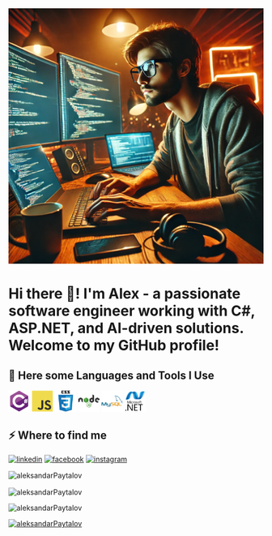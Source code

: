 <img src="https://raw.githubusercontent.com/aleksandarPaytalov/aleksandarPaytalov/main/assets/programmer.png.webp" width="800"/>
<h1>Hi there 👋! I'm Alex - a passionate software engineer working with C#, ASP.NET, and AI-driven solutions. Welcome to my GitHub profile!</h1>
<h2>🚀 Here some Languages and Tools I Use</h2>
<p><a target="_blank" href="https://raw.githubusercontent.com/devicons/devicon/master/icons/csharp/csharp-original.svg" style="display: inline-block;"><img src="https://raw.githubusercontent.com/devicons/devicon/master/icons/csharp/csharp-original.svg" alt="csharp" width="42" height="42" /></a>
<a target="_blank" href="https://raw.githubusercontent.com/devicons/devicon/master/icons/javascript/javascript-original.svg" style="display: inline-block;"><img src="https://raw.githubusercontent.com/devicons/devicon/master/icons/javascript/javascript-original.svg" alt="javascript" width="42" height="42" /></a>
<a target="_blank" href="https://raw.githubusercontent.com/devicons/devicon/master/icons/css3/css3-original-wordmark.svg" style="display: inline-block;"><img src="https://raw.githubusercontent.com/devicons/devicon/master/icons/css3/css3-original-wordmark.svg" alt="css3" width="42" height="42" /></a>
<a target="_blank" href="https://raw.githubusercontent.com/devicons/devicon/master/icons/nodejs/nodejs-original-wordmark.svg" style="display: inline-block;"><img src="https://raw.githubusercontent.com/devicons/devicon/master/icons/nodejs/nodejs-original-wordmark.svg" alt="nodejs" width="42" height="42" /></a>
<a target="_blank" href="https://raw.githubusercontent.com/devicons/devicon/master/icons/mysql/mysql-original-wordmark.svg" style="display: inline-block;"><img src="https://raw.githubusercontent.com/devicons/devicon/master/icons/mysql/mysql-original-wordmark.svg" alt="mysql" width="42" height="42" /></a>
<a target="_blank" href="https://raw.githubusercontent.com/devicons/devicon/master/icons/dot-net/dot-net-original-wordmark.svg" style="display: inline-block;"><img src="https://raw.githubusercontent.com/devicons/devicon/master/icons/dot-net/dot-net-original-wordmark.svg" alt="dotnet" width="42" height="42" /></a>
<h2>⚡️ Where to find me</h2>
<p><a target="_blank" href="https://www.linkedin.com/in/aleksandar-paytalov-a90535244?utm_source=share&utm_campaign=share_via&utm_content=profile&utm_medium=ios_app" style="display: inline-block;"><img src="https://img.shields.io/badge/linkedin-logo?style=for-the-badge&logo=linkedin&logoColor=white&color=%230a77b6" alt="linkedin" /></a>
<a target="_blank" href="https://www.facebook.com/share/18mkVwdReP/?mibextid=wwXIfr" style="display: inline-block;"><img src="https://img.shields.io/badge/facebook-logo?style=for-the-badge&logo=facebook&logoColor=white&color=%230866ff" alt="facebook" /></a>
<a target="_blank" href="https://www.instagram.com/aleksandar_paytalov?igsh=Y2h4MzRoYXRtOTZl&utm_source=qr" style="display: inline-block;"><img src="https://img.shields.io/badge/instagram-logo?style=for-the-badge&logo=instagram&logoColor=white&color=%23F35369" alt="instagram" /></a></p>
<p><img align="center" src="https://github-readme-stats.vercel.app/api?username=aleksandarPaytalov&show_icons=true&locale=en" alt="aleksandarPaytalov" /></p>
<p><img align="center" src="https://github-readme-streak-stats.herokuapp.com/?user=aleksandarPaytalov&" alt="aleksandarPaytalov" /></p>
<p><img src="https://github-readme-stats.vercel.app/api/top-langs?username=aleksandarPaytalov&show_icons=true&locale=en&layout=compact" alt="aleksandarPaytalov" /></p>
<p><a href="https://github.com/ryo-ma/github-profile-trophy"><img src="https://github-profile-trophy.vercel.app/?username=aleksandarPaytalov" alt="aleksandarPaytalov" /></a></p>


